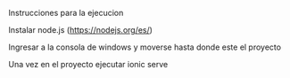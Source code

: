 Instrucciones para la ejecucion

Instalar node.js (https://nodejs.org/es/)

Ingresar a la consola de windows y moverse hasta donde este el proyecto

Una vez en el proyecto ejecutar ionic serve
